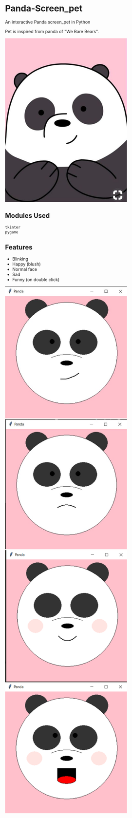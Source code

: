 # Panda-Screen_pet
An interactive Panda screen_pet in Python

Pet is inspired from panda of "We Bare Bears".

<img src="images\og.jpg" width="400">

## Modules Used
```
tkinter
pygame
```
## Features

* Blinking
* Happy (blush)
* Normal face
* Sad
* Funny (on double click)

<img src="images\s1.jpg" width="400">
<img src="images\s2.jpg" width="400">
<img src="images\s3.png" width="400">
<img src="images\s4.png" width="400">